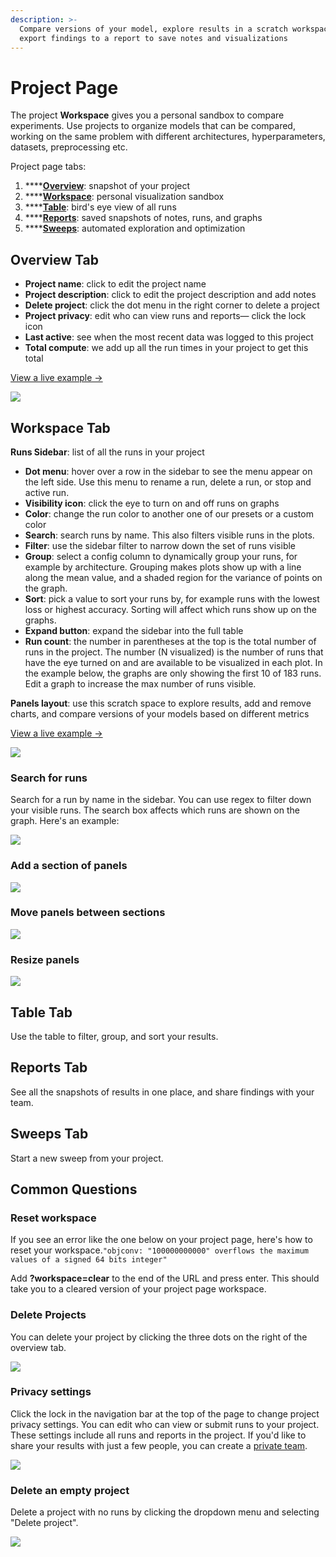 ```yaml
---
description: >-
  Compare versions of your model, explore results in a scratch workspace, and
  export findings to a report to save notes and visualizations
---
```


# Project Page

The project **Workspace** gives you a personal sandbox to compare experiments. Use projects to organize models that can be compared, working on the same problem with different architectures, hyperparameters, datasets, preprocessing etc.

Project page tabs:

1. \*\*\*\*[**Overview**](project-page.md#overview-tab): snapshot of your project
2. \*\*\*\*[**Workspace**](project-page.md#workspace-tab): personal visualization sandbox
3. \*\*\*\*[**Table**](project-page.md#table-tab): bird's eye view of all runs
4. \*\*\*\*[**Reports**](project-page.md#reports-tab): saved snapshots of notes, runs, and graphs
5. \*\*\*\*[**Sweeps**](project-page.md#sweeps-tab): automated exploration and optimization

## Overview Tab

* **Project name**: click to edit the project name
* **Project description**: click to edit the project description and add notes
* **Delete project**: click the dot menu in the right corner to delete a project
* **Project privacy**: edit who can view runs and reports— click the lock icon
* **Last active**: see when the most recent data was logged to this project
* **Total compute**: we add up all the run times in your project to get this total

[View a live example →](https://app.wandb.ai/example-team/sweep-demo/overview)

![](../../.gitbook/assets/image%20%2824%29.png)

## Workspace Tab

**Runs Sidebar**: list of all the runs in your project

* **Dot menu**: hover over a row in the sidebar to see the menu appear on the left side. Use this menu to rename a run, delete a run, or stop and active run.
* **Visibility icon**: click the eye to turn on and off runs on graphs
* **Color**: change the run color to another one of our presets or a custom color
* **Search**: search runs by name. This also filters visible runs in the plots.
* **Filter**: use the sidebar filter to narrow down the set of runs visible
* **Group**: select a config column to dynamically group your runs, for example by architecture. Grouping makes plots show up with a line along the mean value, and a shaded region for the variance of points on the graph.
* **Sort**: pick a value to sort your runs by, for example runs with the lowest loss or highest accuracy. Sorting will affect which runs show up on the graphs.
* **Expand button**: expand the sidebar into the full table
* **Run count**: the number in parentheses at the top is the total number of runs in the project. The number \(N visualized\) is the number of runs that have the eye turned on and are available to be visualized in each plot. In the example below, the graphs are only showing the first 10 of 183 runs. Edit a graph to increase the max number of runs visible.

**Panels layout**: use this scratch space to explore results, add and remove charts, and compare versions of your models based on different metrics

[View a live example →](https://app.wandb.ai/example-team/sweep-demo)

![](../../.gitbook/assets/image%20%2827%29.png)

### Search for runs

Search for a run by name in the sidebar. You can use regex to filter down your visible runs. The search box affects which runs are shown on the graph. Here's an example:

![](../../.gitbook/assets/2020-02-21-13.51.26.gif)

### Add a section of panels

![](../../.gitbook/assets/add-section.gif)

### Move panels between sections

![](../../.gitbook/assets/move-panel.gif)

### Resize panels

![](../../.gitbook/assets/resize-panel.gif)

## Table Tab

Use the table to filter, group, and sort your results.

## Reports Tab

See all the snapshots of results in one place, and share findings with your team.

## Sweeps Tab

Start a new sweep from your project.

## Common Questions

### Reset workspace

If you see an error like the one below on your project page, here's how to reset your workspace.`"objconv: "100000000000" overflows the maximum values of a signed 64 bits integer"` 

Add **?workspace=clear** to the end of the URL and press enter. This should take you to a cleared version of your project page workspace.

### Delete Projects

You can delete your project by clicking the three dots on the right of the overview tab.

![](../../.gitbook/assets/howto-delete-project.gif)

### Privacy settings

Click the lock in the navigation bar at the top of the page to change project privacy settings. You can edit who can view or submit runs to your project. These settings include all runs and reports in the project. If you'd like to share your results with just a few people, you can create a [private team](../features/teams.md).

![](../../.gitbook/assets/image%20%2860%29.png)

### Delete an empty project

Delete a project with no runs by clicking the dropdown menu and selecting "Delete project".

![](../../.gitbook/assets/image%20%2850%29.png)

